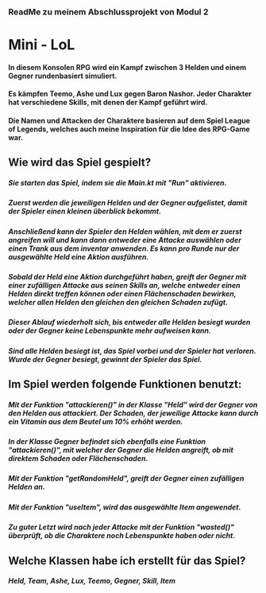 ### ReadMe zu meinem Abschlussprojekt von Modul 2

# Mini - LoL

#### In diesem Konsolen RPG wird ein Kampf zwischen 3 Helden und einem Gegner rundenbasiert simuliert.
#### Es kämpfen Teemo, Ashe und Lux gegen Baron Nashor. Jeder Charakter hat verschiedene Skills, mit denen der Kampf geführt wird.
#### Die Namen und Attacken der Charaktere basieren auf dem Spiel League of Legends, welches auch meine Inspiration für die Idee des RPG-Game war.


## Wie wird das Spiel gespielt?

##### Sie starten das Spiel, indem sie die Main.kt mit "Run" aktivieren.
##### Zuerst werden die jeweiligen Helden und der Gegner aufgelistet, damit der Spieler einen kleinen überblick bekommt.
##### Anschließend kann der Spieler den Helden wählen, mit dem er zuerst angreifen will und kann dann entweder eine Attacke auswählen oder einen Trank aus dem inventar anwenden. Es kann pro Runde nur der ausgewählte Held eine Aktion ausführen.
##### Sobald der Held eine Aktion durchgeführt haben, greift der Gegner mit einer zufälligen Attacke aus seinen Skills an, welche entweder einen Helden direkt treffen können oder einen Flächenschaden bewirken, welcher allen Helden den gleichen den gleichen Schaden zufügt.
##### Dieser Ablauf wiederholt sich, bis entweder alle Helden besiegt wurden oder der Gegner keine Lebenspunkte mehr aufweisen kann.
##### Sind alle Helden besiegt ist, das Spiel vorbei und der Spieler hat verloren. Wurde der Gegner besiegt, gewinnt der Spieler das Spiel.

## Im Spiel werden folgende Funktionen benutzt:

##### Mit der Funktion "attackieren()" in der Klasse "Held" wird der Gegner von den Helden aus attackiert. Der Schaden, der jeweilige Attacke kann durch ein Vitamin aus dem Beutel um 10% erhöht werden.
##### In der Klasse Gegner befindet sich ebenfalls eine Funktion "attackieren()", mit welcher der Gegner die Helden angreift, ob mit direktem Schaden oder Flächenschaden.
##### Mit der Funktion "getRandomHeld", greift der Gegner einen zufälligen Helden an.
##### Mit der Funktion "useItem", wird das ausgewählte Item angewendet.
##### Zu guter Letzt wird nach jeder Attacke mit der Funktion "wasted()" überprüft, ob die Charaktere noch Lebenspunkte haben oder nicht.

## Welche Klassen habe ich erstellt für das Spiel?
##### Held, Team, Ashe, Lux, Teemo, Gegner, Skill, Item
